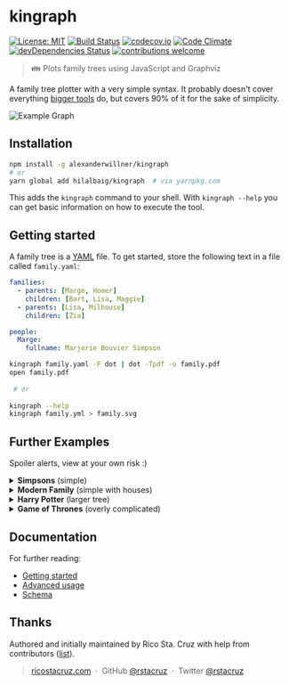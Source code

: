# kingraph

[![License: MIT](https://img.shields.io/badge/License-MIT-yellow.svg)](https://opensource.org/licenses/MIT)
[![Build Status](https://img.shields.io/travis/AlexanderWillner/kingraph/master.svg?style=flat-square)](https://travis-ci.org/AlexanderWillner/kingraph?branch=master)
[![codecov.io](https://img.shields.io/codecov/c/github/AlexanderWillner/kingraph/master.svg?style=flat-square)](http://codecov.io/github/AlexanderWillner/kingraph?branch=master)
[![Code Climate](https://img.shields.io/codeclimate/maintainability/AlexanderWillner/kingraph.svg?style=flat-square)](https://codeclimate.com/github/AlexanderWillner/kingraph)
[![devDependencies Status](https://david-dm.org/AlexanderWillner/kingraph/status.svg?style=flat-square)](https://david-dm.org/AlexanderWillner/kingraph)
[![contributions welcome](https://img.shields.io/badge/contributions-welcome-brightgreen.svg?style=flat-square)](https://github.com/AlexanderWillner/kingraph/issues)

> 👪 Plots family trees using JavaScript and Graphviz

A family tree plotter with a very simple syntax. It probably doesn't cover everything [bigger tools](https://gramps-project.org/) do, but covers 90% of it for the sake of simplicity.

![Example Graph](examples/intro.png)

## Installation

```sh
npm install -g alexanderwillner/kingraph
# or
yarn global add hilalbaig/kingraph  # via yarnpkg.com
```

This adds the `kingraph` command to your shell. With `kingraph --help` you can get basic information on how to execute the tool.


## Getting started

A family tree is a [YAML](http://yaml.org/) file. To get started, store the following text in a file called `family.yaml`:

```yaml
families:
  - parents: [Marge, Homer]
    children: [Bart, Lisa, Maggie]
  - parents: [Lisa, Milhouse]
    children: [Zia]

people:
  Marge:
    fullname: Marjorie Bouvier Simpson
```

```sh
kingraph family.yaml -F dot | dot -Tpdf -o family.pdf
open family.pdf
 
 # or
 
kingraph --help
kingraph family.yml > family.svg
```

## Further Examples

Spoiler alerts, view at your own risk :)

<details>
<summary><b>Simpsons</b> (simple)</summary>

Source: *[simpsons.yaml](examples/simpsons.yaml)*

> ![Simpsons Example](examples/simpsons.png)
</details>

<details>
<summary><b>Modern Family</b> (simple with houses)</summary>

Source: *[modernfamily.yaml](examples/modernfamily.yaml)*

> ![Modern Family Example](examples/modernfamily.png)
</details>

<details>
<summary><b>Harry Potter</b> (larger tree)</summary>

Source: *[potter.yaml](examples/potter.yaml)*

> ![Potter Example](examples/potter.png)
</details>

<details>
<summary><b>Game of Thrones</b> (overly complicated)</summary>

Source: *[got.yaml](examples/got.yaml)*

> ![GOT Example](examples/got.png)
</details>

## Documentation

For further reading:

- [Getting started](docs/getting_started.md)
- [Advanced usage](docs/advanced.md)
- [Schema](docs/schema.md)

## Thanks

Authored and initially maintained by Rico Sta. Cruz with help from contributors ([list][contributors]).

> [ricostacruz.com](http://ricostacruz.com) &nbsp;&middot;&nbsp;
> GitHub [@rstacruz](https://github.com/rstacruz) &nbsp;&middot;&nbsp;
> Twitter [@rstacruz](https://twitter.com/rstacruz)

[contributors]: http://github.com/rstacruz/kingraph/contributors
